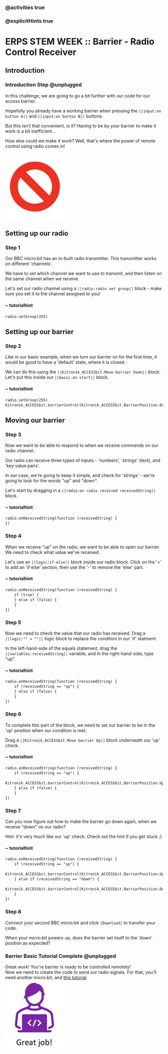 ### @activities true
### @explicitHints true

# ERPS STEM WEEK :: Barrier - Radio Control Receiver

## Introduction
### Introduction Step @unplugged
In this challenge, we are going to go a bit further with our code for our access barrier.  

Hopefully you already have a working barrier when pressing the ``||input:on button A||`` and ``||input:on button B||`` buttons.  

But this isn't that convenient, is it? Having to be by your barrier to make it work is a bit inefficient...  

How else could we make it work? Well, that's where the power of remote control using radio comes in!  
  
![Radio barrier](https://raw.githubusercontent.com/niaxotim/erps-barrier-basic/master/assets/no_entry.png)

## Setting up our radio
### Step 1
Our BBC micro:bit has an in-built radio transmitter. This transmitter works on different 'channels'.  

We have to set which channel we want to use to transmit, and then listen on the same channel when we receive.  

Let's set our radio channel using a ``||radio:radio set group||`` block - make sure you set it to the channel assigned to you!  

#### ~ tutorialhint
```blocks
radio.setGroup(255)
```

## Setting up our barrier
### Step 2
Like in our basic example, when we turn our barrier on for the first time, it would be good to have a 'default' state, where it is closed.  

We can do this using the ``||Kitronik_ACCESSbit.Move barrier Down||`` block. Let's put this inside our ``||basic.on start||`` block.  


#### ~ tutorialhint
```blocks
radio.setGroup(255)
Kitronik_ACCESSbit.barrierControl(Kitronik_ACCESSbit.BarrierPosition.Down)
```


## Moving our barrier
### Step 3
Now we want to be able to respond to when we receive commands on our radio channel.  

Our radio can receive three types of inputs - 'numbers', 'strings' (text), and 'key:value pairs'.  

In our case, we're going to keep it simple, and check for 'strings' - we're going to look for the words "up" and "down".  

Let's start by dragging in a ``||radio:on radio received receivedString||`` block.

#### ~ tutorialhint
```blocks
radio.onReceivedString(function (receivedString) {
})
```

### Step 4
When we receive "up" on the radio, we want to be able to open our barrier. We need to check what value we've received.  

Let's use an ``||logic:if-else||`` block inside our radio block.  Click on the '+' to add an 'if else' section, then use the '-' to remove the 'else' part.


#### ~ tutorialhint
```blocks
radio.onReceivedString(function (receivedString) {
    if (true) {
    } else if (false) {
    }
})
```

### Step 5
Now we need to check the value that our radio has received. Drag a ``||logic:"" = ""||`` logic block to replace the condition in our 'if' statment.

In the left-hand-side of the equals statement, drag the ``||variables:receivedString||`` variable, and in the right-hand-side, type "up".

#### ~ tutorialhint
```blocks
radio.onReceivedString(function (receivedString) {
    if (receivedString == "up") {
    } else if (false) {
    }
})
```

### Step 6
To complete this part of the block, we need to set our barrier to be in the 'up' position when our condition is met.  

Drag a ``||Kitronik_ACCESSbit.Move barrier Up||`` block underneath our 'up' check.

#### ~ tutorialhint
```blocks
radio.onReceivedString(function (receivedString) {
    if (receivedString == "up") {
        Kitronik_ACCESSbit.barrierControl(Kitronik_ACCESSbit.BarrierPosition.Up)
    } else if (false) {
    }
})
```

### Step 7
Can you now figure out how to make the barrier go down again, when we receive "down" on our radio?  

Hint: it's very much like our 'up' check. Check out the hint if you get stuck ;)


#### ~ tutorialhint
```blocks
radio.onReceivedString(function (receivedString) {
    if (receivedString == "up") {
        Kitronik_ACCESSbit.barrierControl(Kitronik_ACCESSbit.BarrierPosition.Up)
    } else if (receivedString == "down") {
        Kitronik_ACCESSbit.barrierControl(Kitronik_ACCESSbit.BarrierPosition.Down)
    }
})
```

### Step 8
Connect your second BBC micro:bit and click ``|Download|`` to transfer your code.  
  
When your micro:bit powers up, does the barrier set itself to the 'down' position as expected?
  

### Barrier Basic Tutorial Complete @unplugged
Great work! You're barrier is ready to be controlled remotely!  
Now we need to create the code to send our radio signals. For that, you'll need another micro:bit, and [this tutorial](https://makecode.microbit.org/#tutorial:github:niaxotim/erps-barrier-radio-controlled-sender/erps-barrier-radio-controlled-sender-tutorial).  
![Great job](https://raw.githubusercontent.com/niaxotim/erps-barrier-radio-controlled/master/assets/great_job.png)
